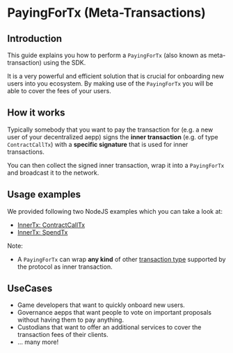 # PayingForTx (Meta-Transactions)

## Introduction

This guide explains you how to perform a `PayingForTx` (also known as meta-transaction) using the SDK.

It is a very powerful and efficient solution that is crucial for onboarding new users into you ecosystem. By making use of the `PayingForTx` you will be able to cover the fees of your users.

## How it works

Typically somebody that you want to pay the transaction for (e.g. a new user of your decentralized aepp) signs the **inner transaction** (e.g. of type `ContractCallTx`) with a **specific signature** that is used for inner transactions.

You can then collect the signed inner transaction, wrap it into a `PayingForTx` and broadcast it to the network.

## Usage examples

We provided following two NodeJS examples which you can take a look at:

- [InnerTx: ContractCallTx](https://docs.aeternity.com/aepp-sdk-js/v13.2.2/examples/node/paying-for-contract-call-tx/)
- [InnerTx: SpendTx](https://docs.aeternity.com/aepp-sdk-js/v13.2.2/examples/node/paying-for-spend-tx/)

Note:

- A `PayingForTx` can wrap **any kind** of other [transaction type](https://docs.aeternity.com/protocol/consensus/index.html#transactions_1) supported by the protocol as inner transaction.

## UseCases

- Game developers that want to quickly onboard new users.
- Governance aepps that want people to vote on important proposals without having them to pay anything.
- Custodians that want to offer an additional services to cover the transaction fees of their clients.
- ... many more!
